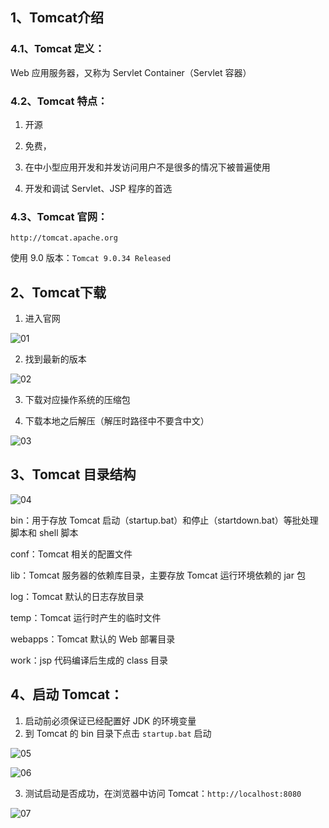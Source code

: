 ## 1、Tomcat介绍

### 4.1、Tomcat 定义：

Web 应用服务器，又称为 Servlet Container（Servlet 容器）



### 4.2、Tomcat 特点：

1. 开源

2. 免费，

3. 在中小型应用开发和并发访问用户不是很多的情况下被普遍使用

4. 开发和调试 Servlet、JSP 程序的首选



### 4.3、Tomcat 官网：

`http://tomcat.apache.org`

使用 9.0 版本：`Tomcat 9.0.34 Released`



## 2、Tomcat下载

1. 进入官网



![01](E:\1.soft\personalNotes\JavaWeb\images\20200427\01.png)



2. 找到最新的版本



![02](E:\1.soft\personalNotes\JavaWeb\images\20200427\02.png)



3. 下载对应操作系统的压缩包

4. 下载本地之后解压（解压时路径中不要含中文）



![03](E:\1.soft\personalNotes\JavaWeb\images\20200427\03.png)



## 3、Tomcat 目录结构

![04](E:\1.soft\personalNotes\JavaWeb\images\20200427\04.png)

bin：用于存放 Tomcat 启动（startup.bat）和停止（startdown.bat）等批处理脚本和 shell 脚本

conf：Tomcat 相关的配置文件

lib：Tomcat 服务器的依赖库目录，主要存放 Tomcat 运行环境依赖的 jar 包

log：Tomcat 默认的日志存放目录

temp：Tomcat 运行时产生的临时文件

webapps：Tomcat 默认的 Web 部署目录

work：jsp 代码编译后生成的 class 目录



## 4、启动 Tomcat：

1. 启动前必须保证已经配置好 JDK 的环境变量
2. 到 Tomcat 的 bin 目录下点击 `startup.bat` 启动



![05](E:\1.soft\personalNotes\JavaWeb\images\20200427\05.png)

![06](E:\1.soft\personalNotes\JavaWeb\images\20200427\06.png)



3. 测试启动是否成功，在浏览器中访问 Tomcat：`http://localhost:8080 `



![07](E:\1.soft\personalNotes\JavaWeb\images\20200427\07.png)



